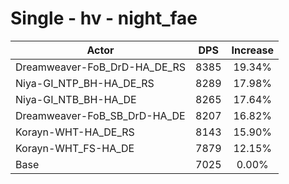 # Single - hv - night_fae
| Actor | DPS | Increase |
|---|:---:|:---:|
|Dreamweaver-FoB_DrD-HA_DE_RS|8385|19.34%|
|Niya-GI_NTP_BH-HA_DE_RS|8289|17.98%|
|Niya-GI_NTB_BH-HA_DE|8265|17.64%|
|Dreamweaver-FoB_SB_DrD-HA_DE|8207|16.82%|
|Korayn-WHT-HA_DE_RS|8143|15.90%|
|Korayn-WHT_FS-HA_DE|7879|12.15%|
|Base|7025|0.00%|
